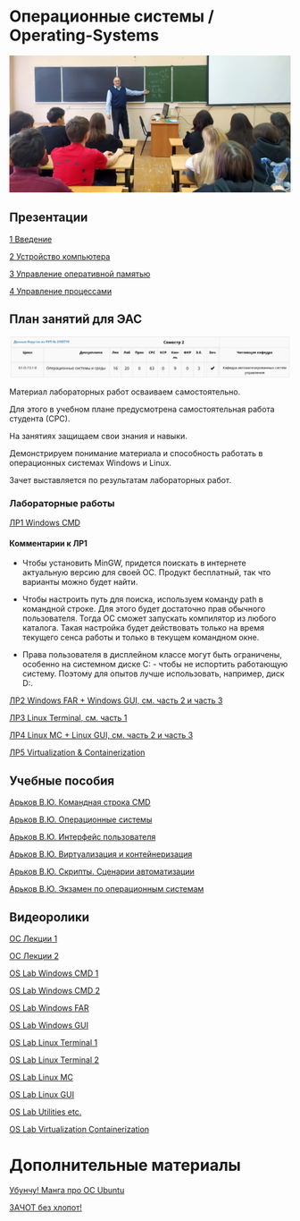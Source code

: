 # Операционные системы / Operating-Systems

![OS-2024](https://raw.githubusercontent.com/Valentin-Arkov/Operating-Systems/refs/heads/main/2024-11-28-OS.jpg)

## Презентации
[1 Введение](https://github.com/Valentin-Arkov/Operating-Systems/blob/main/OS_01_Intro.pdf)

[2 Устройство компьютера](https://github.com/Valentin-Arkov/Operating-Systems/blob/main/OS_02_Сomputer.pdf)

[3 Управление оперативной памятью](https://github.com/Valentin-Arkov/Operating-Systems/blob/main/OS_03_Memory.pdf)

[4 Управление процессами](https://github.com/Valentin-Arkov/Operating-Systems/blob/main/OS_04_Processes.pdf)


## План занятий для ЭАС

![Учебный план](https://github.com/Valentin-Arkov/Operating-Systems/blob/main/EAS-OS-Plan.jpg)

Материал лабораторных работ осваиваем самостоятельно.

Для этого в учебном плане предусмотрена самостоятельная работа студента (СРС).

На занятиях защищаем свои знания и навыки. 

Демонстрируем понимание материала и способность работать в операционных системах Windows и Linux.

Зачет выставляется по результатам лабораторных работ.

### Лабораторные работы

[ЛР1 Windows CMD](https://ridero.ru/books/komandnaya_stroka_cmd/)

#### Комментарии к ЛР1

- Чтобы установить MinGW, придется поискать в интернете актуальную версию для своей ОС. Продукт бесплатный, так что варианты можно будет найти.

- Чтобы настроить путь для поиска, используем команду path в командной строке. Для этого будет достаточно прав обычного пользователя. Тогда ОС сможет запускать компилятор из любого каталога. Такая настройка будет действовать только на время текущего сенса работы и только в текущем командном окне.

- Права пользователя в дисплейном классе могут быть ограничены, особенно на системном диске C: - чтобы не испортить работающую систему. Поэтому для опытов лучше использовать, например, диск D:. 

[ЛР2 Windows FAR + Windows GUI, см. часть 2 и часть 3](https://ridero.ru/books/operacionnye_sistemy/)

[ЛР3 Linux Terminal, см. часть 1](https://ridero.ru/books/interfeis_polzovatelya/)

[ЛР4 Linux MC + Linux GUI, см. часть 2 и часть 3](https://ridero.ru/books/interfeis_polzovatelya/)

[ЛР5 Virtualization & Containerization](https://ridero.ru/books/virtualizaciya_i_konteinerizaciya/)

## Учебные пособия

[Арьков В.Ю. Командная строка CMD](https://ridero.ru/books/komandnaya_stroka_cmd/)

[Арьков В.Ю. Операционные системы](https://ridero.ru/books/operacionnye_sistemy/)

[Арьков В.Ю. Интерфейс пользователя](https://ridero.ru/books/interfeis_polzovatelya/)

[Арьков В.Ю. Виртуализация и контейнеризация](https://ridero.ru/books/virtualizaciya_i_konteinerizaciya/)

[Арьков В.Ю. Скрипты. Сценарии автоматизации](https://ridero.ru/books/skripty_scenarii_avtomatizacii/)

[Арьков В.Ю. Экзамен по операционным системам](https://ridero.ru/books/ekzamen_po_operacionnym_sistemam/)

## Видеоролики

[ОС Лекции 1](https://www.youtube.com/playlist?list=PLgkPUa9zaIkKmM8nnN9h2m_I_mZFHZpBC)

[ОС Лекции 2](https://www.youtube.com/playlist?list=PLgkPUa9zaIkJPPwKXrq3TA6l4IMkO3K8k)

[OS Lab Windows CMD 1](https://www.youtube.com/playlist?list=PLgkPUa9zaIkIYiKc0zZ2R9aYd2Gf07Cr-)

[OS Lab Windows CMD 2](https://www.youtube.com/playlist?list=PLgkPUa9zaIkI-vopKsGaICdxXfMrmELlp)

[OS Lab Windows FAR](https://www.youtube.com/playlist?list=PLgkPUa9zaIkIFkmjNgn9VP67vmVGZK63s)

[OS Lab Windows GUI](https://www.youtube.com/playlist?list=PLgkPUa9zaIkI0pKtjfkbIpRDeEWtg78MY)

[OS Lab Linux Terminal 1](https://www.youtube.com/playlist?list=PLgkPUa9zaIkLht4lDPfUFI7APQnNdABG9)

[OS Lab Linux Terminal 2](https://www.youtube.com/playlist?list=PLgkPUa9zaIkI4xlIZFvfkCOmcYOAx1cEx)

[OS Lab Linux MC](https://www.youtube.com/playlist?list=PLgkPUa9zaIkIup10xKVKBqzBtz7TVmR32)

[OS Lab Linux GUI](https://www.youtube.com/playlist?list=PLgkPUa9zaIkKlyFJzQrQ-v5WnVkijn1uK)

[OS Lab Utilities etc.](https://www.youtube.com/playlist?list=PLgkPUa9zaIkKluaVLStsptpP82deKZ1JH)

[OS Lab Virtualization Containerization](https://www.youtube.com/playlist?list=PLgkPUa9zaIkKpT1eXBawRBLGJcJjeJ-D8)

# Дополнительные материалы

[Убунчу! Манга про ОС Ubuntu](https://en.wikipedia.org/wiki/Ubunchu!)

[ЗАЧОТ без хлопот!](https://clck.ru/3FRRyM)

